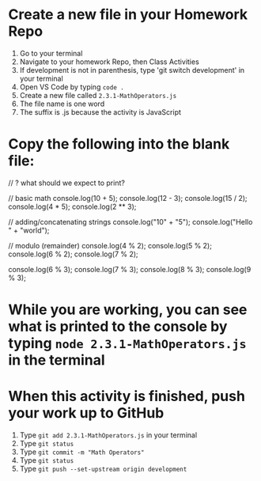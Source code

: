 # Create a new file in your Homework Repo
1. Go to your terminal
2. Navigate to your homework Repo, then Class Activities
3. If development is not in parenthesis, type 'git switch development' in your terminal
4. Open VS Code by typing `code .`
5. Create a new file called `2.3.1-MathOperators.js`
  1. The file name is one word
  2. The suffix is .js because the activity is JavaScript

# Copy the following into the blank file:
// ? what should we expect to print?

// basic math
console.log(10 + 5);
console.log(12 - 3);
console.log(15 / 2);
console.log(4 * 5);
console.log(2 ** 3);

// adding/concatenating strings
console.log("10" + "5");
console.log("Hello " + "world");

// modulo (remainder)
console.log(4 % 2);
console.log(5 % 2);
console.log(6 % 2);
console.log(7 % 2);

console.log(6 % 3);
console.log(7 % 3);
console.log(8 % 3);
console.log(9 % 3);

# While you are working, you can see what is printed to the console by typing `node 2.3.1-MathOperators.js` in the terminal

# When this activity is finished, push your work up to GitHub
1. Type `git add 2.3.1-MathOperators.js` in your terminal
2. Type `git status`
3. Type `git commit -m "Math Operators"`
4. Type `git status`
5. Type `git push --set-upstream origin development`
